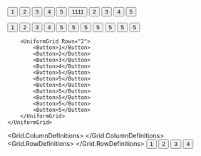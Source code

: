 <Window x:Class="Wprowadzenie.MainWindow"
        xmlns="http://schemas.microsoft.com/winfx/2006/xaml/presentation"
        xmlns:x="http://schemas.microsoft.com/winfx/2006/xaml"
        xmlns:d="http://schemas.microsoft.com/expression/blend/2008"
        xmlns:mc="http://schemas.openxmlformats.org/markup-compatibility/2006"
        xmlns:local="clr-namespace:Wprowadzenie"
        mc:Ignorable="d"
        Title="MainWindow" Height="450" Width="800">
    <StackPanel>
        <!---
        uklad liniowy
        domyslnie elementy jeden pod drugim
        -->
        <Button>1</Button>
        <Button>2</Button>
        <Button>3</Button>
        <Button>4</Button>
        <Button>5</Button>
        <StackPanel Orientation="Horizontal">
            <!--
            tu zmienione na jeden obok drugiego
            -->
            <Button>1111</Button>
            <Button>2</Button>
            <Button>3</Button>
            <Button>4</Button>
            <Button>5</Button>
        </StackPanel>
    </StackPanel>
    
</Window>







<Window x:Class="Wprowadzenie.Window1"
        xmlns="http://schemas.microsoft.com/winfx/2006/xaml/presentation"
        xmlns:x="http://schemas.microsoft.com/winfx/2006/xaml"
        xmlns:d="http://schemas.microsoft.com/expression/blend/2008"
        xmlns:mc="http://schemas.openxmlformats.org/markup-compatibility/2006"
        xmlns:local="clr-namespace:Wprowadzenie"
        mc:Ignorable="d"
        Title="Window1" Height="450" Width="800">
    <UniformGrid Columns="3">
        <!--
        uklad siatki
        -->
        <Button Background="Azure">1</Button>
        <Button Foreground="Bisque">2</Button>
        <Button>3</Button>
        <Button Foreground="Red">4</Button>
        <Button>5</Button>
        <Button Margin="20">5</Button>
        <Button>5</Button>
        <Button Padding="30">5</Button>
        <Button>5</Button>
        <Button>5</Button>
        <Button>5</Button>

        <UniformGrid Rows="2">
            <Button>1</Button>
            <Button>2</Button>
            <Button>3</Button>
            <Button>4</Button>
            <Button>5</Button>
            <Button>5</Button>
            <Button>5</Button>
            <Button>5</Button>
            <Button>5</Button>
            <Button>5</Button>
            <Button>5</Button>
        </UniformGrid>
    </UniformGrid>
</Window>





<Window x:Class="Wprowadzenie.Window2"
        xmlns="http://schemas.microsoft.com/winfx/2006/xaml/presentation"
        xmlns:x="http://schemas.microsoft.com/winfx/2006/xaml"
        xmlns:d="http://schemas.microsoft.com/expression/blend/2008"
        xmlns:mc="http://schemas.openxmlformats.org/markup-compatibility/2006"
        xmlns:local="clr-namespace:Wprowadzenie"
        mc:Ignorable="d"
        Title="Window2" Height="450" Width="800">
    <Grid>
        <Grid.ColumnDefinitions>
            <ColumnDefinition Width="auto"></ColumnDefinition>
            <!--
            szerokosc taka jak zawartosc
            -->
            <ColumnDefinition Width="*"></ColumnDefinition>
            <ColumnDefinition Width="3*"></ColumnDefinition>
            <ColumnDefinition></ColumnDefinition>
        </Grid.ColumnDefinitions>
        <Grid.RowDefinitions>
            <RowDefinition Height="*"></RowDefinition>
            <RowDefinition Height="2*"></RowDefinition>
            <RowDefinition Height="3*"></RowDefinition>
        </Grid.RowDefinitions>
        <Button>1</Button>
        <!--
        domyslnie w kolumnie 0 i wierszu 0
        -->
        <Button Grid.Column="2" Grid.Row="1">2</Button>
        <Button Grid.Row="2" Grid.ColumnSpan="2" Margin="30">3</Button>
        <Button Grid.Column="3" Grid.RowSpan="3" Margin="20">4</Button>
    </Grid>
</Window>


